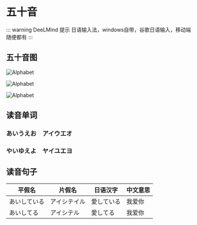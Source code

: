 # 五十音

::: warning DeeLMind 提示
日语输入法，windows自带，谷歌日语输入，移动端随便都有
:::

## 五十音图

![Alphabet](/img/japanese/1.png)

![Alphabet](/img/japanese/2.png)

![Alphabet](/img/japanese/3.png)

## 读音单词

### あいうえお　アイウエオ

### やいゆえよ　ヤイユエヨ

## 读音句子

| 平假名 | 片假名 | 日语汉字 | 中文意思 |
|--------|--------|----------|----------|
| あいしている | アイシテイル | 愛している | 我爱你 |
| あいしてる | アイシテル | 愛してる | 我爱你 |